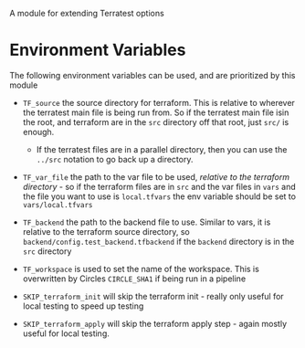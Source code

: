 A module for extending Terratest options


# Environment Variables
The following environment variables can be used, and are prioritized by this module

* `TF_source` the source directory for terraform. This is relative to wherever the terratest main file is being run from. So if the terratest main file isin the root, and terraform are in the `src` directory off that root, just `src/` is enough.
  * If the terratest files are in a parallel directory, then you can use the `../src` notation to go back up a directory.
* `TF_var_file` the path to the var file to be used, *relative to the terraform directory* - so if the terraform files are in `src` and the var files in `vars` and the file you want to use is `local.tfvars` the env variable should be set to `vars/local.tfvars`
* `TF_backend` the path to the backend file to use. Similar to vars, it is relative to the terraform source directory, so `backend/config.test_backend.tfbackend` if the `backend` directory is in the `src` directory
* `TF_workspace` is used to set the name of the workspace. This is overwritten by Circles `CIRCLE_SHA1` if being run in a pipeline

* `SKIP_terraform_init` will skip the terraform init - really only useful for local testing to speed up testing
* `SKIP_terraform_apply` will skip the terraform apply step - again mostly useful for local testing.